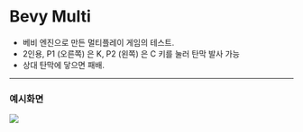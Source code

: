 # Bevy Multi

- 베비 엔진으로 만든 멀티플레이 게임의 테스트.
- 2인용, P1 (오른쪽) 은 K, P2 (왼쪽) 은 C 키를 눌러 탄막 발사 가능
- 상대 탄막에 닿으면 패배.
---
### 예시화면
<img src="https://cdn.discordapp.com/attachments/843798446766030878/1227457392464367699/2024-04-10_12.17.22.png?ex=662879c7&is=661604c7&hm=18900999c0e898426220b7c0fdc2d2650c8f2ee2bbef455b93f603d747b73753&">
